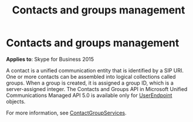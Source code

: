 ﻿---
title: Contacts and groups management
TOCTitle: Contacts and groups management
ms:assetid: 593ff8d7-9cf6-47e9-911a-b767694848c2
ms:mtpsurl: https://msdn.microsoft.com/en-us/library/Dn465926(v=office.16)
ms:contentKeyID: 65239793
ms.date: 07/27/2015
mtps_version: v=office.16
---

# Contacts and groups management


**Applies to**: Skype for Business 2015

A contact is a unified communication entity that is identified by a SIP URI. One or more contacts can be assembled into logical collections called groups. When a group is created, it is assigned a group ID, which is a server-assigned integer. The Contacts and Groups API in Microsoft Unified Communications Managed API 5.0 is available only for [UserEndpoint](https://msdn.microsoft.com/en-us/library/hh348819\(v=office.16\)) objects.

For more information, see [ContactGroupServices](contactgroupservices.md).

